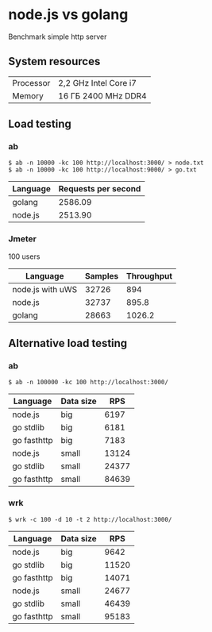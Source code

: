 # node.js vs golang
Benchmark simple http server
## System resources
| | |
--- | ---
Processor|2,2 GHz Intel Core i7
Memory|16 ГБ 2400 MHz DDR4
## Load testing
### ab
```
$ ab -n 10000 -kc 100 http://localhost:3000/ > node.txt
$ ab -n 10000 -kc 100 http://localhost:9000/ > go.txt
```
|Language|Requests per second|
--- | ---
golang|2586.09
node.js|2513.90
### Jmeter
100 users

|Language|Samples|Throughput|
--- | --- | --- |
node.js with uWS|32726|894
node.js|32737|895.8
golang|28663|1026.2

## Alternative load testing
### ab
```
$ ab -n 100000 -kc 100 http://localhost:3000/
```
|Language|Data size|RPS|
--- | --- | --- |
node.js|big|6197
go stdlib|big|6181
go fasthttp|big|7183
node.js|small|13124
go stdlib|small|24377
go fasthttp|small|84639

### wrk
```
$ wrk -c 100 -d 10 -t 2 http://localhost:3000/
```
|Language|Data size|RPS|
--- | --- | --- |
node.js|big|9642
go stdlib|big|11520
go fasthttp|big|14071
node.js|small|24677
go stdlib|small|46439
go fasthttp|small|95183

